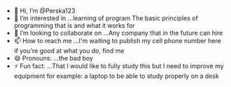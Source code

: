 - 👋 Hi, I’m @Perska123
- 👀 I’m interested in ...learning of program
The basic principles of programming that is and what it works for
- 💞️ I’m looking to collaborate on ...Any company that in the future can hire
- 📫 How to reach me ...I'm waiting to publish my cell phone number here if you're good at what you do, find me
- 😄 Pronouns: ...the bad boy
- ⚡ Fun fact: ...That I would like to fully study this but I need to improve my equipment for example: a laptop to be able to study properly on a desk

<!---
Perska123/Perska123 is a ✨ special ✨ repository because its `README.md` (this file) appears on your GitHub profile.
You can click the Preview link to take a look at your changes.
--->
